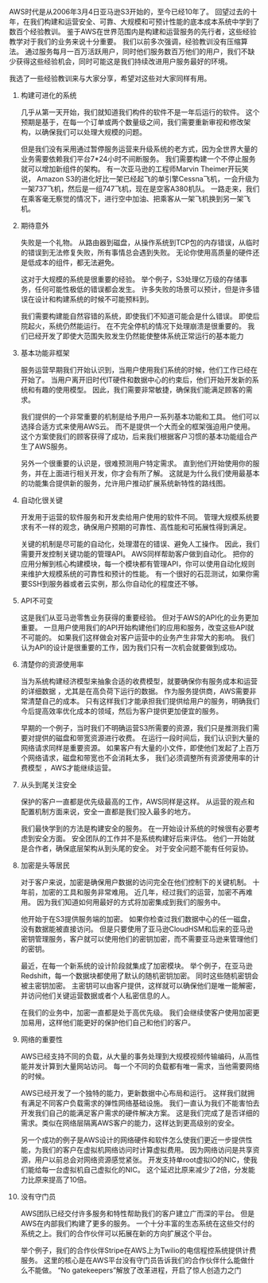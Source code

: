 
AWS时代是从2006年3月4日亚马逊S3开始的，至今已经10年了。
回望过去的十年，在我们构建和运营安全、可靠、大规模和可预计性能的底本成本系统中学到了数百个经验教训。
鉴于AWS在世界范围内是构建和运营服务的先行者，这些经验教学对于我们的业务来说十分重要。
我们以前多次强调，经验教训没有压缩算法。
通过服务每月一百万活跃用户，同时他们服务数百万他们的用户，我们不缺少获得这些经验机会，同时可能这是我们持续改进用户服务最好的环境。

我选了一些经验教训来与大家分享，希望对这些对大家同样有用。

1.  构建可进化的系统

    几乎从第一天开始，我们就知道我们构件的软件不是一年后运行的软件。
    这个预期是基于，在每一个订单或两个数量级之间，我们需要重新审视和修改架构，以确保我们可以处理大规模的问题。
    
    但是我们没有采用通过暂停服务运营来升级系统的老方式，因为全世界大量的业务需要依赖我们平台7*24小时不间断服务。
    我们需要构建一个不停止服务就可以增加新组件的架构。
    有一次亚马逊的工程师Marvin Theimer开玩笑说，
    Amazon S3的进化好比一架已经起飞的单引擎Cessna飞机，一会升级为一架737飞机，然后是一组747飞机，现在是空客A380机队。
    一路走来，我们在乘客毫无察觉的情况下，进行空中加油、把乘客从一架飞机换到另一架飞机。

2.  期待意外

    失败是一个礼物。
    从路由器到磁盘，从操作系统到TCP包的内存错误，从临时的错误到无法修复失败，所有事情总会遇到失败。
    无论你使用高质量的硬件还是低成本的组件，都无法避免。
    
    这对于大规模的系统是很重要的经验。
    举个例子，S3处理亿万级的存储事务，任何可能性极低的错误都会发生。
    许多失败的场景可以预计，但是许多错误在设计和构建系统的时候不可能预料到。
    
    我们需要构建能自然容错的系统，即使我们不知道可能会是什么错误。
    即使后院起火，系统仍然能运行。
    在不完全停机的情况下处理崩溃是很重要的。
    我们已经开发了即使大范围失败发生仍然能使整体系统正常运行的基本能力

3.  基本功能非框架

    服务运营早期我们开始认识到，当用户使用我们系统的时候，他们工作已经在开始了。
    当用户离开旧时代IT硬件和数据中心的约束后，他们开始开发新的系统和有趣的使用模型。
    因此，我们需要非常敏捷，确保我们能满足顾客的需求。
    
    我们提供的一个非常重要的机制是给予用户一系列基本功能和工具。
    他们可以选择合适方式来使用AWS云。
    而不是提供一个大而全的框架强迫用户使用。
    这个方案使我们的顾客获得了成功，后来我们根据客户习惯的基本功能组合产生了AWS服务。
    
    另外一个很重要的认识是，很难预测用户特定需求。
    直到他们开始使用你的服务，并在上面进行相关开发，你才会有所了解。
    这就是为什么我们使用最基本的功能集合提供新的服务，允许用户推动扩展系统新特性的路线图。
    
4.  自动化很关键

    开发用于运营的软件服务和开发卖给用户使用的软件不同。
    管理大规模系统要求有不一样的观念，确保用户预期的可靠性、高性能和可拓展性得到满足。
    
    关键的机制是尽可能的自动化，处理潜在的错误、避免人工操作。
    因此，我们需要开发控制关键功能的管理API。
    AWS同样帮助客户做到自动化。
    把你的应用分解到核心构建模块，每一个模块都有管理API，你可以使用自动化规则来维护大规模系统的可靠性和预计的性能。
    有一个很好的石蕊测试，如果你需要SSH到服务器或者云实例，那么你自动化的程度还不够。
    
5.  API不可变

    这是我们从亚马逊零售业务获得的重要经验。
    但对于AWS的API化的业务更加重要。
    一旦用户使用我们的API开始构建他们的应用和服务，改变这些API就不可能的。
    如果我们这样做会对客户运营中的业务产生非常大的影响。
    我们认为API的设计是很重要的工作，因为我们只有一次机会就要做到成功。
  
6.  清楚你的资源使用率

    当为系统构建经济模型来抽象合适的收费模型，就要确保你有服务成本和运营的详细数据 ，尤其是在高负荷下运行的数据。
    作为服务提供商，AWS需要非常清楚自己的成本。
    只有这样我们才能承担我们提供给用户的服务，明确我们今后提高效率优化成本的领域，然后为客户提供更加便宜的服务。
    
    早期的一个例子，当时我们不明确运营S3所需要的资源，我们只是推测我们需要对提供的磁盘和带宽资源进行收费。
    在运行一段时间后，我们认识到大量的网络请求同样是重要资源。
    如果客户有大量的小文件，即使他们发起了上百万个网络请求，磁盘和带宽也不会消耗太多，
    我们必须调整所有资源使用率的计费模型 ，AWS才能继续运营。
  
7.  从头到尾关注安全

    保护的客户一直都是优先级最高的工作，AWS同样是这样。
    从运营的观点和配置机制方面来说，安全一直都是我们投入最多的地方。
    
    我们最快学到的方法是构建安全的服务。
    在一开始设计系统的时候很有必要考虑到安全方面。
    安全团队的工作并不是系统构建好后来评估。
    他们一开始就是合作者，确保底层架构从到头尾的安全。
    对于安全问题不能有任何妥协。
    
8.  加密是头等居民

    对于客户来说，加密是确保用户数据的访问完全在他们控制下的关键机制。
    十年前，加密的工具和服务非常难用。
    近几年，经过我们的运营，加密不再难用。
    因为我们知道如何用最好的方式将加密集成到我们的服务中。
    
    他开始于在S3提供服务端的加密。
    如果你检查过我们数据中心的任一磁盘，没有数据能被直接访问。
    但是只要使用了亚马逊CloudHSM和后来的亚马逊密钥管理服务，客户就可以使用他们的密钥加密，而不需要亚马逊来管理他们的密钥。
    
    最近，在每一个新系统的设计阶段就集成了加密模块。
    举个例子，在亚马逊Redshift，每一个数据块都使用了默认的随机密钥加密。
    同时这些随机密钥会被主密钥加密。
    主密钥可以由客户提供，这样就可以确保他们是唯一能解密，并访问他们关键运营数据或者个人私密信息的人。
    
    在我们的业务中，加密一直都是处于高优先级。
    我们会继续使客户使用加密更加易用，这样他们能更好的保护他们自己和他们的客户。
    
9.  网络的重要性

    AWS已经支持不同的负载，从大量的事务处理到大规模视频传输编码，从高性能并发计算到大量网站访问。
    每一个不同的负载都有唯一需求，当他需要网络的时候。
    
    AWS已经开发了一个独特的能力，更新数据中心布局和运行。
    这样我们就拥有满足不同客户负载需求的弹性网络基础设施。
    我们一直认为我们不能害怕去开发我们自己的能满足客户需求的硬件解决方案。
    这是我们完成了是否详细的需求。类似在网络层隔离AWS客户的能力，这样达到更高级别的安全。
    
    另一个成功的例子是AWS设计的网络硬件和软件怎么使我们更近一步提供性能，为我们的客户在虚拟机网络访问时计算虚拟费用。
    因为网络访问是共享资源，用户以前总会对网络资源感觉紧张。
    开发支持单root虚拟IO的NIC，使我们能给每一台虚拟机自己虚拟化的NIC。
    这个延迟比原来减少了2倍，分发能力比原来提高了10倍。
    
10. 没有守门员

    AWS团队已经交付许多服务和特性帮助我们的客户建立广而深的平台。
    但是AWS在内部我们构建了更多的服务。
    一个十分丰富的生态系统在这些交付的系统之上。我们的合作伙伴可以拓展在新的方向扩展这个平台。
    
    举个例子，我们的合作伙伴Stripe在AWS上为Twilio的电信程控系统提供计费服务。
    这里的核心是在AWS平台没有守门员告诉我们的合作伙伴什么能做什么不能做。
    “No gatekeepers”解放了改革进程，开启了惊人创造力之门


